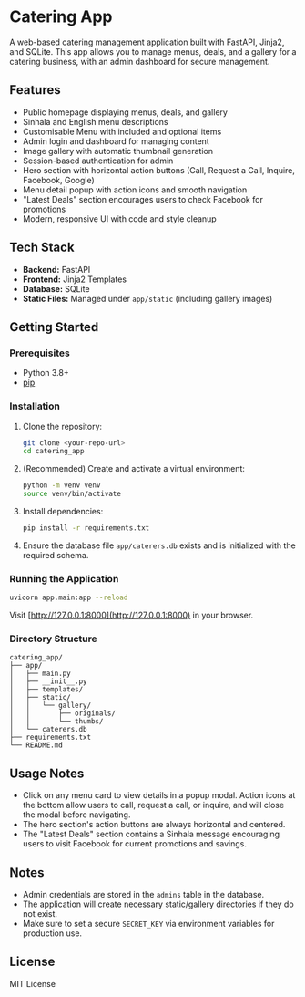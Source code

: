# Catering App

A web-based catering management application built with FastAPI, Jinja2, and SQLite. This app allows you to manage menus, deals, and a gallery for a catering business, with an admin dashboard for secure management.

## Features
- Public homepage displaying menus, deals, and gallery
- Sinhala and English menu descriptions
- Customisable Menu with included and optional items
- Admin login and dashboard for managing content
- Image gallery with automatic thumbnail generation
- Session-based authentication for admin
- Hero section with horizontal action buttons (Call, Request a Call, Inquire, Facebook, Google)
- Menu detail popup with action icons and smooth navigation
- "Latest Deals" section encourages users to check Facebook for promotions
- Modern, responsive UI with code and style cleanup

## Tech Stack
- **Backend:** FastAPI
- **Frontend:** Jinja2 Templates
- **Database:** SQLite
- **Static Files:** Managed under `app/static` (including gallery images)

## Getting Started

### Prerequisites
- Python 3.8+
- [pip](https://pip.pypa.io/en/stable/)

### Installation
1. Clone the repository:
   ```bash
   git clone <your-repo-url>
   cd catering_app
   ```
2. (Recommended) Create and activate a virtual environment:
   ```bash
   python -m venv venv
   source venv/bin/activate
   ```
3. Install dependencies:
   ```bash
   pip install -r requirements.txt
   ```
4. Ensure the database file `app/caterers.db` exists and is initialized with the required schema.

### Running the Application
```bash
uvicorn app.main:app --reload
```
Visit [http://127.0.0.1:8000](http://127.0.0.1:8000) in your browser.

### Directory Structure
```
catering_app/
├── app/
│   ├── main.py
│   ├── __init__.py
│   ├── templates/
│   ├── static/
│   │   └── gallery/
│   │       ├── originals/
│   │       └── thumbs/
│   └── caterers.db
├── requirements.txt
└── README.md
```

## Usage Notes
- Click on any menu card to view details in a popup modal. Action icons at the bottom allow users to call, request a call, or inquire, and will close the modal before navigating.
- The hero section's action buttons are always horizontal and centered.
- The "Latest Deals" section contains a Sinhala message encouraging users to visit Facebook for current promotions and savings.

## Notes
- Admin credentials are stored in the `admins` table in the database.
- The application will create necessary static/gallery directories if they do not exist.
- Make sure to set a secure `SECRET_KEY` via environment variables for production use.

## License
MIT License
